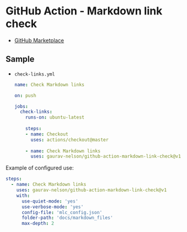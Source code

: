 # GitHub Action - Markdown link check

- [GitHub Marketplace](https://github.com/marketplace/actions/markdown-link-check)


## Sample

- `check-links.yml`
    ```yaml
    name: Check Markdown links

    on: push

    jobs:
      check-links:
        runs-on: ubuntu-latest
        
        steps:
        - name: Checkout 
          uses: actions/checkout@master
          
        - name: Check Markdown links
          uses: gaurav-nelson/github-action-markdown-link-check@v1
    ```

Example of configured use:

```yaml
steps:
  - name: Check Markdown links
    uses: gaurav-nelson/github-action-markdown-link-check@v1
    with:
      use-quiet-mode: 'yes'
      use-verbose-mode: 'yes'
      config-file: 'mlc_config.json'
      folder-path: 'docs/markdown_files'
      max-depth: 2
```
